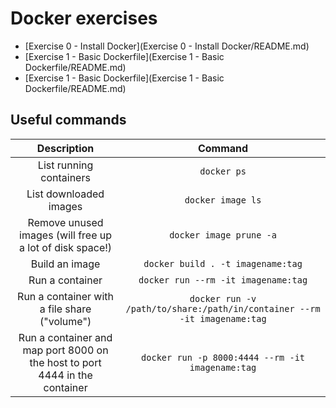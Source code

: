 # Docker exercises

- [Exercise 0 - Install Docker](Exercise 0 - Install Docker/README.md)
- [Exercise 1 - Basic Dockerfile](Exercise 1 - Basic Dockerfile/README.md)
- [Exercise 1 - Basic Dockerfile](Exercise 1 - Basic Dockerfile/README.md)

## Useful commands

|                                 Description                                 	|                                 Command                                 	|
|:---------------------------------------------------------------------------:	|:------------------------------------------------------------------------:	|
|                           List running containers                           	|                                `docker ps`                               	|
|                            List downloaded images                           	|                             `docker image ls`                            	|
|           Remove unused images (will free up a lot of disk space!)          	|                          `docker image prune -a`                         	|
|                                Build an image                               	|                     `docker build . -t imagename:tag`                    	|
|                               Run a container                               	|                    `docker run --rm -it imagename:tag`                   	|
|                 Run a container with a file share ("volume")                	| `docker run -v /path/to/share:/path/in/container --rm -it imagename:tag` 	|
| Run a container and map port 8000 on the host to port 4444 in the container 	|             `docker run -p 8000:4444 --rm -it imagename:tag`             	|